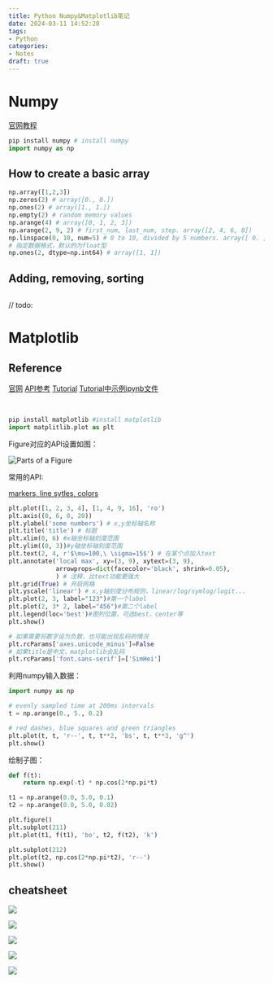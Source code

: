 ```yaml
---
title: Python Numpy&Matplotlib笔记
date: 2024-03-11 14:52:28
tags:
- Python
categories:
- Notes
draft: true
---
```


# Numpy

[官网教程](https://numpy.org/doc/stable/)

```py
pip install numpy # install numpy
import numpy as np
```

## How to create a basic array

```py
np.array([1,2,3])
np.zeros(2) # array([0., 0.])
np.ones(2) # array([1., 1.])
np.empty(2) # random memory values
np.arange(4) # array([0, 1, 2, 3])
np.arange(2, 9, 2) # first_num, last_num, step. array([2, 4, 6, 8])
np.linspace(0, 10, num=5) # 0 to 10, divided by 5 numbers. array([ 0. ,  2.5,  5. ,  7.5, 10. ])
# 指定数据格式，默认的为float型
np.ones(2, dtype=np.int64) # array([1, 1])
```

## Adding, removing, sorting

```py

```

// todo:

# Matplotlib

## Reference

[官网](https://matplotlib.org/stable/)
[API参考](https://matplotlib.org/3.8.3/api/index.html)
[Tutorial](https://matplotlib.org/stable/tutorials/pyplot.html#sphx-glr-tutorials-pyplot-py)
[Tutorial中示例ipynb文件](https://matplotlib.org/stable/_downloads/0e5d53c90d360a55082257e36bfaa2c2/pyplot.ipynb)

</br>

```py
pip install matplotlib #install matplotlib
import matplitlib.plot as plt
```

Figure对应的API设置如图：

![Parts of a Figure](https://matplotlib.org/stable/_images/anatomy.png)

常用的API:

[markers, line sytles, colors](https://matplotlib.org/stable/api/_as_gen/matplotlib.pyplot.plot.html#matplotlib.pyplot.plot)

```py
plt.plot([1, 2, 3, 4], [1, 4, 9, 16], 'ro')
plt.axis((0, 6, 0, 20))
plt.ylabel('some numbers') # x,y坐标轴名称
plt.title('title') # 标题
plt.xlim(0, 6) #x轴坐标轴刻度范围
plt.ylim((0, 3))#y轴坐标轴刻度范围
plt.text(2, 4, r'$\mu=100,\ \sigma=15$') # 在某个点加入text
plt.annotate('local max', xy=(3, 9), xytext=(3, 9),
             arrowprops=dict(facecolor='black', shrink=0.05),
             ) # 注释，比text功能更强大
plt.grid(True) # 开启网格
plt.yscale('linear') # x,y轴刻度分布规则，linear/log/symlog/logit...
plt.plot(2, 3, label="123")#第一个label
plt.plot(2, 3* 2, label="456")#第二个label
plt.legend(loc='best')#图列位置，可选best，center等
plt.show()

# 如果需要将数字设为负数，也可能出现乱码的情况
plt.rcParams['axes.unicode_minus']=False
# 如果title是中文，matplotlib会乱码
plt.rcParams['font.sans-serif']=['SimHei']

```

利用numpy输入数据：

```py
import numpy as np

# evenly sampled time at 200ms intervals
t = np.arange(0., 5., 0.2)

# red dashes, blue squares and green triangles
plt.plot(t, t, 'r--', t, t**2, 'bs', t, t**3, 'g^')
plt.show()
```

绘制子图：

```py
def f(t):
    return np.exp(-t) * np.cos(2*np.pi*t)

t1 = np.arange(0.0, 5.0, 0.1)
t2 = np.arange(0.0, 5.0, 0.02)

plt.figure()
plt.subplot(211)
plt.plot(t1, f(t1), 'bo', t2, f(t2), 'k')

plt.subplot(212)
plt.plot(t2, np.cos(2*np.pi*t2), 'r--')
plt.show()
```

## cheatsheet

![](https://xyc-1316422823.cos.ap-shanghai.myqcloud.com/cheatsheet1.png)

![](https://xyc-1316422823.cos.ap-shanghai.myqcloud.com/cheatsheet2.png)

![](https://xyc-1316422823.cos.ap-shanghai.myqcloud.com/beginer.png)

![](https://xyc-1316422823.cos.ap-shanghai.myqcloud.com/intermediate.png)

![](https://xyc-1316422823.cos.ap-shanghai.myqcloud.com/tips.png)
